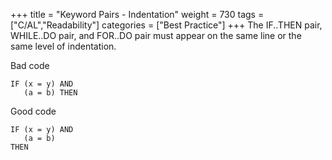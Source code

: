 +++
title = "Keyword Pairs - Indentation"
weight = 730
tags = ["C/AL","Readability"]
categories = ["Best Practice"]
+++
The IF..THEN pair, WHILE..DO pair, and FOR..DO pair must appear on the same line or the same level of indentation.

Bad code

```al
IF (x = y) AND
   (a = b) THEN
```

Good code

```al
IF (x = y) AND
   (a = b) 
THEN
```
